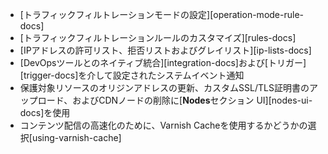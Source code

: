 * [トラフィックフィルトレーションモードの設定][operation-mode-rule-docs]
* [トラフィックフィルトレーションルールのカスタマイズ][rules-docs]
* [IPアドレスの許可リスト、拒否リストおよびグレイリスト][ip-lists-docs]
* [DevOpsツールとのネイティブ統合][integration-docs]および[トリガー][trigger-docs]を介して設定されたシステムイベント通知
* 保護対象リソースのオリジンアドレスの更新、カスタムSSL/TLS証明書のアップロード、およびCDNノードの削除に[**Nodes**セクション UI][nodes-ui-docs]を使用
* コンテンツ配信の高速化のために、Varnish Cacheを使用するかどうかの選択[using-varnish-cache]